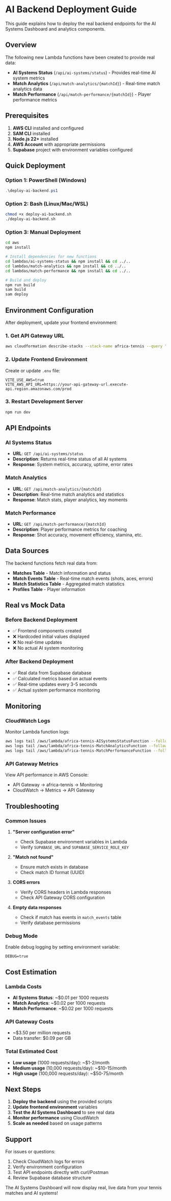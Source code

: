 # AI Backend Deployment Guide

This guide explains how to deploy the real backend endpoints for the AI Systems Dashboard and analytics components.

## Overview

The following new Lambda functions have been created to provide real data:

- **AI Systems Status** (`/api/ai-systems/status`) - Provides real-time AI system metrics
- **Match Analytics** (`/api/match-analytics/{matchId}`) - Real-time match analytics data
- **Match Performance** (`/api/match-performance/{matchId}`) - Player performance metrics

## Prerequisites

1. **AWS CLI** installed and configured
2. **SAM CLI** installed
3. **Node.js 22+** installed
4. **AWS Account** with appropriate permissions
5. **Supabase** project with environment variables configured

## Quick Deployment

### Option 1: PowerShell (Windows)
```powershell
.\deploy-ai-backend.ps1
```

### Option 2: Bash (Linux/Mac/WSL)
```bash
chmod +x deploy-ai-backend.sh
./deploy-ai-backend.sh
```

### Option 3: Manual Deployment
```bash
cd aws
npm install

# Install dependencies for new functions
cd lambdas/ai-systems-status && npm install && cd ../..
cd lambdas/match-analytics && npm install && cd ../..
cd lambdas/match-performance && npm install && cd ../..

# Build and deploy
npm run build
sam build
sam deploy
```

## Environment Configuration

After deployment, update your frontend environment:

### 1. Get API Gateway URL
```bash
aws cloudformation describe-stacks --stack-name africa-tennis --query "Stacks[0].Outputs[?OutputKey=='ApiEndpoint'].OutputValue" --output text
```

### 2. Update Frontend Environment
Create or update `.env` file:
```env
VITE_USE_AWS=true
VITE_AWS_API_URL=https://your-api-gateway-url.execute-api.region.amazonaws.com/prod
```

### 3. Restart Development Server
```bash
npm run dev
```

## API Endpoints

### AI Systems Status
- **URL**: `GET /api/ai-systems/status`
- **Description**: Returns real-time status of all AI systems
- **Response**: System metrics, accuracy, uptime, error rates

### Match Analytics
- **URL**: `GET /api/match-analytics/{matchId}`
- **Description**: Real-time match analytics and statistics
- **Response**: Match stats, player analytics, key moments

### Match Performance
- **URL**: `GET /api/match-performance/{matchId}`
- **Description**: Player performance metrics for coaching
- **Response**: Shot accuracy, movement efficiency, stamina, etc.

## Data Sources

The backend functions fetch real data from:

- **Matches Table** - Match information and status
- **Match Events Table** - Real-time match events (shots, aces, errors)
- **Match Statistics Table** - Aggregated match statistics
- **Profiles Table** - Player information

## Real vs Mock Data

### Before Backend Deployment
- ✅ Frontend components created
- ❌ Hardcoded initial values displayed
- ❌ No real-time updates
- ❌ No actual AI system monitoring

### After Backend Deployment
- ✅ Real data from Supabase database
- ✅ Calculated metrics based on actual events
- ✅ Real-time updates every 3-5 seconds
- ✅ Actual system performance monitoring

## Monitoring

### CloudWatch Logs
Monitor Lambda function logs:
```bash
aws logs tail /aws/lambda/africa-tennis-AISystemsStatusFunction --follow
aws logs tail /aws/lambda/africa-tennis-MatchAnalyticsFunction --follow
aws logs tail /aws/lambda/africa-tennis-MatchPerformanceFunction --follow
```

### API Gateway Metrics
View API performance in AWS Console:
- API Gateway → africa-tennis → Monitoring
- CloudWatch → Metrics → API Gateway

## Troubleshooting

### Common Issues

1. **"Server configuration error"**
   - Check Supabase environment variables in Lambda
   - Verify `SUPABASE_URL` and `SUPABASE_SERVICE_ROLE_KEY`

2. **"Match not found"**
   - Ensure match exists in database
   - Check match ID format (UUID)

3. **CORS errors**
   - Verify CORS headers in Lambda responses
   - Check API Gateway CORS configuration

4. **Empty data responses**
   - Check if match has events in `match_events` table
   - Verify database permissions

### Debug Mode
Enable debug logging by setting environment variable:
```env
DEBUG=true
```

## Cost Estimation

### Lambda Costs
- **AI Systems Status**: ~$0.01 per 1000 requests
- **Match Analytics**: ~$0.02 per 1000 requests
- **Match Performance**: ~$0.02 per 1000 requests

### API Gateway Costs
- ~$3.50 per million requests
- Data transfer: $0.09 per GB

### Total Estimated Cost
- **Low usage** (1000 requests/day): ~$1-2/month
- **Medium usage** (10,000 requests/day): ~$10-15/month
- **High usage** (100,000 requests/day): ~$50-75/month

## Next Steps

1. **Deploy the backend** using the provided scripts
2. **Update frontend environment** variables
3. **Test the AI Systems Dashboard** to see real data
4. **Monitor performance** using CloudWatch
5. **Scale as needed** based on usage patterns

## Support

For issues or questions:
1. Check CloudWatch logs for errors
2. Verify environment configuration
3. Test API endpoints directly with curl/Postman
4. Review Supabase database structure

The AI Systems Dashboard will now display real, live data from your tennis matches and AI systems!